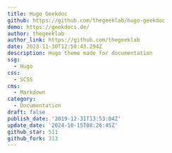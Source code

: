 ```yaml
---
title: Hugo Geekdoc
github: https://github.com/thegeeklab/hugo-geekdoc
demo: https://geekdocs.de/
author: thegeeklab
author_link: https://github.com/thegeeklab
date: 2023-11-30T12:50:43.294Z
description: Hugo theme made for documentation
ssg:
  - Hugo
css:
  - SCSS
cms:
  - Markdown
category:
  - Documentation
draft: false
publish_date: '2019-12-31T13:53:04Z'
update_date: '2024-10-15T08:26:45Z'
github_star: 511
github_fork: 313
---
```

